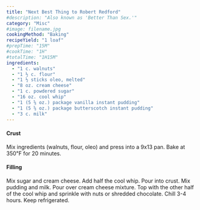 ```yaml
---
title: "Next Best Thing to Robert Redford"
#description: "Also known as 'Better Than Sex.'"
category: "Misc"
#image: filename.jpg
cookingMethod: "Baking"
recipeYield: "1 loaf"
#prepTime: "15M"
#cookTime: "1H"
#totalTime: "1H15M"
ingredients:
  - "1 c. walnuts"
  - "1 ½ c. flour"
  - "1 ½ sticks oleo, melted"
  - "8 oz. cream cheese"
  - "1 c. powdered sugar"
  - "16 oz. cool whip"
  - "1 (5 ⅝ oz.) package vanilla instant pudding"
  - "1 (5 ⅝ oz.) package butterscotch instant pudding"
  - "3 c. milk"
---
```


#### Crust

Mix ingredients (walnuts, flour, oleo) and press into a 9x13 pan.
Bake at 350℉ for 20 minutes.

#### Filling

Mix sugar and cream cheese. Add half the cool whip. Pour into crust.
Mix pudding and milk.
Pour over cream cheese mixture. Top with the other half of the cool whip and sprinkle with nuts or shredded chocolate.
Chill 3-4 hours. Keep refrigerated.
